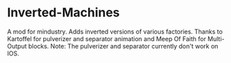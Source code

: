 # Inverted-Machines
A mod for mindustry. Adds inverted versions of various factories. 
Thanks to Kartoffel  for pulverizer and separator animation and Meep Of Faith for Multi-Output blocks.
Note: The pulverizer and separator currently don't work on IOS.
